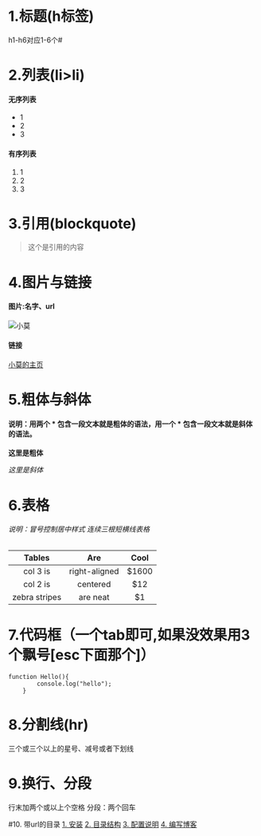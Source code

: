<!--
author: 小莫
date: 2016-05-11
title: markdown语法
tags: markdown
category: markdown
status: publish
summary: markdown的一些基本语法，大致够用了
-->

# 1.标题(h标签)
h1-h6对应1-6个#

# 2.列表(li>li)
#### 无序列表
* 1
* 2
* 3

#### 有序列表
1. 1
2. 2
3. 3

# 3.引用(blockquote)
>这个是引用的内容

# 4.图片与链接
#### 图片:名字、url
![小莫](http://mouapp.com/Mou_128.png)
#### 链接
[小莫的主页](http://www.xiaomo.info)

# 5.粗体与斜体
#### 说明：用两个 * 包含一段文本就是粗体的语法，用一个 * 包含一段文本就是斜体的语法。
**这里是粗体**

*这里是斜体*

# 6.表格
###### 说明：冒号控制居中样式 连续三根短横线表格
| Tables        | Are           | Cool  |
| :-----------: |:-----------:  | :----:|
| col 3 is      | right-aligned | $1600 |
| col 2 is      | centered      |   $12 |
| zebra stripes | are neat      |    $1 |

# 7.代码框（一个tab即可,如果没效果用3个飘号[esc下面那个]）

    function Hello(){
            console.log("hello");
        }


# 8.分割线(hr)  
三个或三个以上的星号、减号或者下划线

# 9.换行、分段  
行末加两个或以上个空格
分段：两个回车

#10. 带url的目录
[1. 安装][1]
[2. 目录结构][2]
[3. 配置说明][3]
[4. 编写博客][4]

[1]:http://gitblogdoc.sinaapp.com/blog/gitblog/install.html
[2]:http://gitblogdoc.sinaapp.com/blog/gitblog/struct.html
[3]:http://gitblogdoc.sinaapp.com/blog/gitblog/config.html
[4]:http://gitblogdoc.sinaapp.com/blog/gitblog/edit.html